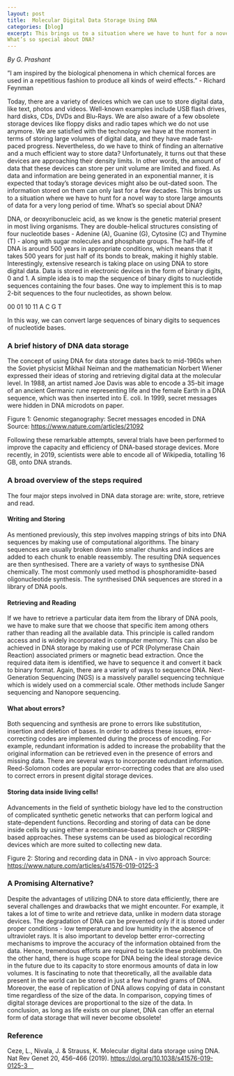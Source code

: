 ```yaml
---
layout: post
title:  Molecular Digital Data Storage Using DNA
categories: [blog]
excerpt: This brings us to a situation where we have to hunt for a novel way to store large amounts of data for a very long period of time. 
What’s so special about DNA? 
---
```

<i> By G. Prashant </i>

”I am inspired by the biological phenomena in which chemical forces are used in a repetitious fashion to produce all kinds of weird effects.” - Richard Feynman

Today, there are a variety of devices which we can use to store digital data, like text, photos and videos. Well-known examples include USB flash drives, hard disks, CDs, DVDs and Blu-Rays. We are also aware of a few obsolete storage devices like floppy disks and radio tapes which we do not use anymore. We are satisfied with the technology we have at the moment in terms of storing large volumes of digital data, and they have made fast-paced progress. Nevertheless, do we have to think of finding an alternative and a much efficient way to store data? Unfortunately, it turns out that these devices are approaching their density limits. In other words, the amount of data that these devices can store per unit volume are limited and fixed. As data and information are being generated in an exponential manner, it is expected that today’s storage devices might also be out-dated soon. The information stored on them can only last for a few decades. This brings us to a situation where we have to hunt for a novel way to store large amounts of data for a very long period of time. 
What’s so special about DNA? 

DNA, or deoxyribonucleic acid, as we know is the genetic material present in most living organisms. They are double-helical structures consisting of four nucleotide bases - Adenine (A), Guanine (G), Cytosine (C) and Thymine (T) - along with sugar molecules and phosphate groups. The half-life of DNA is around 500 years in appropriate conditions, which means that it takes 500 years for just half of its bonds to break, making it highly stable. Interestingly, extensive research is taking place on using DNA to store digital data. Data is stored in electronic devices in the form of binary digits, 0 and 1. A simple idea is to map the sequence of binary digits to nucleotide sequences containing the four bases. One way to implement this is to map 2-bit sequences to the four nucleotides, as shown below. 

00	01	10	11
A	C	G	T

In this way, we can convert large sequences of binary digits to sequences of nucleotide bases. 

### A brief history of DNA data storage 
The concept of using DNA for data storage dates back to mid-1960s when the Soviet physicist Mikhail Neiman and the mathematician Norbert Wiener expressed their ideas of storing and retrieving digital data at the molecular level. In 1988, an artist named Joe Davis was able to encode a 35-bit image of an ancient Germanic rune representing life and the female Earth in a DNA sequence, which was then inserted into E. coli. In 1999, secret messages were hidden in DNA microdots on paper. 
 
Figure 1: Genomic steganography: Secret messages encoded in DNA Source: https://www.nature.com/articles/21092

Following these remarkable attempts, several trials have been performed to improve the capacity and efficiency of DNA-based storage devices. More recently, in 2019, scientists were able to encode all of Wikipedia, totalling 16 GB, onto DNA strands. 

### A broad overview of the steps required 

The four major steps involved in DNA data storage are: write, store, retrieve and read.

#### Writing and Storing 

As mentioned previously, this step involves mapping strings of bits into DNA sequences by making use of computational algorithms. The binary sequences are usually broken down into smaller chunks and indices are added to each chunk to enable reassembly. The resulting DNA sequences are then synthesised. There are a variety of ways to synthesise DNA chemically. The most commonly used method is phosphoramidite-based oligonucleotide synthesis. The synthesised DNA sequences are stored in a library of DNA pools. 

#### Retrieving and Reading 

If we have to retrieve a particular data item from the library of DNA pools, we have to make sure that we choose that specific item among others rather than reading all the available data. This principle is called random access and is widely incorporated in computer memory. This can also be achieved in DNA storage by making use of PCR (Polymerase Chain Reaction) associated primers or magnetic bead extraction. Once the required data item is identified, we have to sequence it and convert it back to binary format. Again, there are a variety of ways to sequence DNA. Next-Generation Sequencing (NGS) is a massively parallel sequencing technique which is widely used on a commercial scale. Other methods include Sanger sequencing and Nanopore sequencing. 

#### What about errors? 
Both sequencing and synthesis are prone to errors like substitution, insertion and deletion of bases. In order to address these issues, error-correcting codes are implemented during the process of encoding. For example, redundant information is added to increase the probability that the original information can be retrieved even in the presence of errors and missing data. There are several ways to incorporate redundant information. Reed-Solomon codes are popular error-correcting codes that are also used to correct errors in present digital storage devices. 

#### Storing data inside living cells! 
Advancements in the field of synthetic biology have led to the construction of complicated synthetic genetic networks that can perform logical and state-dependent functions. Recording and storing of data can be done inside cells by using either a recombinase-based approach or CRISPR-based approaches. These systems can be used as biological recording devices which are more suited to collecting new data. 
 
Figure 2: Storing and recording data in DNA - in vivo approach Source: https://www.nature.com/articles/s41576-019-0125-3

### A Promising Alternative? 

Despite the advantages of utilizing DNA to store data efficiently, there are several challenges and drawbacks that we might encounter. For example, it takes a lot of time to write and retrieve data, unlike in modern data storage devices. The degradation of DNA can be prevented only if it is stored under proper conditions - low temperature and low humidity in the absence of ultraviolet rays. It is also important to develop better error-correcting mechanisms to improve the accuracy of the information obtained from the data. Hence, tremendous efforts are required to tackle these problems. 
On the other hand, there is huge scope for DNA being the ideal storage device in the future due to its capacity to store enormous amounts of data in low volumes. It is fascinating to note that theoretically, all the available data present in the world can be stored in just a few hundred grams of DNA. Moreover, the ease of replication of DNA allows copying of data in constant time regardless of the size of the data. In comparison, copying times of digital storage devices are proportional to the size of the data. 
In conclusion, as long as life exists on our planet, DNA can offer an eternal form of data storage that will never become obsolete!

### Reference
Ceze, L., Nivala, J. & Strauss, K. Molecular digital data storage using DNA. Nat Rev Genet 20, 456–466 (2019). https://doi.org/10.1038/s41576-019-0125-3 
